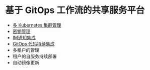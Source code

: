# 基于 GitOps 工作流的共享服务平台

- [多 Kubernetes 集群管理](https://kane.mx/posts/gitops/flux-in-action-1/#1-kubernetes-%E9%9B%86%E7%BE%A4%E5%AE%89%E8%A3%85%E9%85%8D%E7%BD%AE-flux)
- [密钥管理](https://kane.mx/posts/gitops/flux-in-action-1/#3-%E5%AF%86%E9%92%A5%E7%9A%84%E7%AE%A1%E7%90%86)
- [IM通知集成](https://kane.mx/posts/gitops/flux-in-action-1/#4-%E9%80%9A%E7%9F%A5%E9%9B%86%E6%88%90)
- [GitOps 代码持续集成](https://kane.mx/posts/gitops/flux-in-action-1/#5-gitops-%E4%BB%A3%E7%A0%81%E7%9A%84-ci)
- 多租户的管理
- 租户的自服务持续部署
- 自动镜像更新